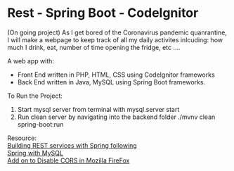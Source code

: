 # Rest - Spring Boot - CodeIgnitor
(On going project)
As I get bored of the Coronavirus pandemic quanrantine, I will make a webpage to keep track of all my daily activites inlcuding: how much I drink, eat, number of time opening the fridge, etc ....

A web app with:
  - Front End written in PHP, HTML, CSS using CodeIgnitor frameworks
  - Back End written in Java, MySQL using Spring Boot frameworks.
  
To Run the Project:
  1. Start mysql server from terminal with
    mysql.server start
  2. Run clean server by navigating into the backend folder
    ./mvnv clean spring-boot:run
    

Resource:<br/>
[Building REST services with Spring following](https://spring.io/guides/tutorials/rest/) <br/>
[Spring with MySQL](https://spring.io/guides/gs/accessing-data-mysql/) <br/>
[Add on to Disable CORS in Mozilla FireFox](https://addons.mozilla.org/en-US/firefox/addon/cors-everywhere/)<br/>

  
  
